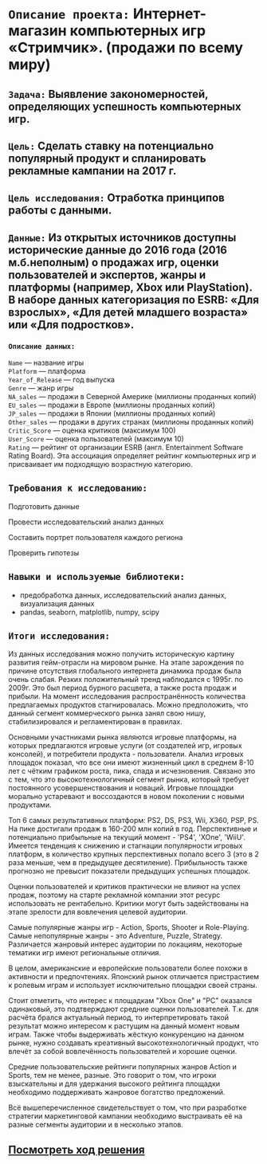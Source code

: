 # `Описание проекта:` Интернет-магазин компьютерных игр «Стримчик». (продажи по всему миру)

## `Задача:` Выявление закономерностей, определяющих успешность компьютерных игр. 

## `Цель:` Cделать ставку на потенциально популярный продукт и спланировать рекламные кампании на 2017 г.

## `Цель исследования:` Отработка принципов работы с данными.

## `Данные:` Из открытых источников доступны исторические данные до 2016 года (2016 м.б.неполным) о продажах игр, оценки пользователей и экспертов, жанры и платформы (например, Xbox или PlayStation). В наборе данных категоризация по ESRB: «Для взрослых», «Для детей младшего возраста» или «Для подростков».

  ### `Описание данных:`  
  `Name` — название игры  
  `Platform` — платформа  
  `Year_of_Release` — год выпуска  
  `Genre` — жанр игры   
  `NA_sales` — продажи в Северной Америке (миллионы проданных копий)  
  `EU_sales` — продажи в Европе (миллионы проданных копий)  
  `JP_sales` — продажи в Японии (миллионы проданных копий)  
  `Other_sales` — продажи в других странах (миллионы проданных копий)  
  `Critic_Score` — оценка критиков (максимум 100)  
  `User_Score` — оценка пользователей (максимум 10)  
  `Rating` — рейтинг от организации ESRB (англ. Entertainment Software Rating Board). Эта ассоциация определяет рейтинг компьютерных игр и присваивает им подходящую возрастную категорию.    

## `Требования к исследованию:`

Подготовить данные
  
Провести исследовательский анализ данных  
  
Составить портрет пользователя каждого региона  
  
Проверить гипотезы

## `Навыки и используемые библиотеки:`

- предобработка данных, исследовательский анализ данных, визуализация данных
- pandas, seaborn, matplotlib, numpy, scipy

## `Итоги исследования:`

Из данных исследования можно получить историческую картину развития гейм-отрасли на мировом рынке. На этапе зарождения по причине отсутствия глобального интернета динамика продаж была очень слабая. Резких положительный тренд наблюдался с 1995г. по 2009г. Это был период бурного расцвета, а также роста продаж и прибыли. На момент исследования распространённость количества предлагаемых продуктов стагнировалась. Можно предположить, что данный сегмент коммерческого рынка занял свою нишу, стабилизировался и регламентирован в правилах.

Основными участниками рынка являются игровые платформы, на которых предлагаются игровые услуги (от создателей игр, игровых консолей), и потребители продукта - пользователи.
Анализ игровых площадок показал, что все они имеют жизненный цикл в среднем 8-10 лет с чётким графиком роста, пика, спада и исчезновения. Связано это с тем, что это высокотехнологичный сегмент рынка, который требует постоянного усовершенствования и новаций. Игровые площадки морально устаревают и воссоздаются в новом поколении с новыми продуктами.

Топ 6 самых результативных платформ: PS2, DS, PS3, Wii, X360, PSP, PS. На пике достигали продаж в 160-200 млн копий в год.
Перспективные и потенциально прибыльные на текущий момент - 'PS4', 'XOne', 'WiiU'. Имеется тенденция к снижению и стагнации популярности игровых платформ, в количество крупных перспективных попало всего 3 (это в 2 раза меньше, чем в предыдущее десятиление). Прибыльность также прогнозно не превысит показатели предыдущих успешных площадок.

Оценки пользователей и критиков практически не влияют на успех продаж, поэтому на старте рекламной компании этот ресурс использовать не рентабельно. Критики могут быть задействованы на этапе зрелости для вовлечения целевой аудитории.

Самые популярные жанры игр - Action, Sports, Shooter и Role-Playing. Самые непопулярные жанры - это Adventure, Puzzle, Strategy. Различается жанровый интерес аудитории по локациям, некоторые тематики игр имеют региональные отличия.

В целом, американские и европейские пользователи более похожи в активности и предпочтениях. Японский рынок отличается пристрастием к ролевым играм и использует исключительно площадки своей страны.

Стоит отметить, что интерес к площадкам "Xbox One" и "PC" оказался одинаковый, это подтверждают средние оценки пользователей. Т.к. для расчёта брался актуальный период, то интерпретировать такой результат можно интересом к растущим на данный момент новым играм. Также чтобы выдерживать жёсткую конкуренцию на данном рынке, нужно создавать креативный высокотехнологичный продукт, что влечёт за собой вовлечённость пользователей и хорошие оценки.

Средние пользовательские рейтинги популярных жанров Action и Sports, тем не менее, разные. Это говорит о том, что игроки взыскательны и для удержания высокого рейтинга площадки необходимо поддерживать жанровое богатство предложений.

Всё вышеперечисленное свидетельствует о том, что при разработке стратегии маркетинговой кампании необходимо выстраивать её на разные сегменты аудитории и в несколько этапов.


##  [Посмотреть ход решения](https://github.com/Alla-Kuhtenko/Portfolio_YP/blob/main/Entertainment-app-Procrastinate-Pro%2B/Entertainment-app-Procrastinate-Pro%2B.ipynb)
